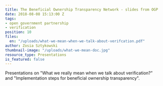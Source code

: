 ```yaml
---
title: The Beneficial Ownership Transparency Network - slides from OGP Summit 2018
date: 2018-08-08 15:13:00 Z
tags:
- open government partnership
- verification
position: 10
files:
  en: "/uploads/what-we-mean-when-we-talk-about-verifcation.pdf"
author: Zosia Sztykowski
thumbnail-image: "/uploads/what-we-mean-doc.jpg"
resource_type: Presentations
is_featured: false
---
```


Presentations on "What we really mean when we talk about verification?" and "Implementation steps for beneficial ownership transparency".
